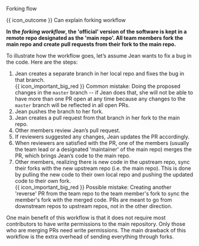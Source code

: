 <span id="title">Forking flow</span>

<span id="prereqs"></span>

<span id="outcomes">{{ icon_outcome }} Can explain forking workflow</span>

<div id="body">

<pic src="{{baseUrl}}/revisionControl/forkingWorkflow/images/diagram.png" height="330" />
<p/>

**In the _forking workflow_, the 'official' version of the software is kept in a remote repo designated as the 'main repo'. All team members fork the main repo and create pull requests from their fork to the main repo.**

To illustrate how the workflow goes, let’s assume Jean wants to fix a bug in the code. Here are the steps:

1. Jean creates a separate branch in her local repo and fixes the bug in that branch.<br>
   {{ icon_important_big_red }} Common mistake: Doing the proposed changes in the `master` branch -- if Jean does that, she will not be able to have more than one PR open at any time because any changes to the `master` branch will be reflected in all open PRs.
2. Jean pushes the branch to her fork.
3. Jean creates a pull request from that branch in her fork to the main repo.
4. Other members review Jean’s pull request.
5. If reviewers suggested any changes, Jean updates the PR accordingly.
6. When reviewers are satisfied with the PR, one of the members (usually the team lead or a designated 'maintainer' of the main repo) merges the PR, which brings Jean’s code to the main repo.
7. Other members, realizing there is new code in the upstream repo, sync their forks with the new upstream repo (i.e. the main repo). This is done by pulling the new code to their own local repo and pushing the updated code to their own fork.<br>
   {{ icon_important_big_red }} Possible mistake: Creating another 'reverse' PR from the team repo to the team member's fork to sync the member's fork with the merged code. PRs are meant to go from downstream repos to upstream repos, not in the other direction.

One main benefit of this workflow is that it does not require most contributors to have write permissions to the main repository. Only those who are merging PRs need write permissions.
The main drawback of this workflow is the extra overhead of sending everything through forks.

</div>

<div id="extras">
<include src="resourcesPanel.md" boilerplate/>
</div>
